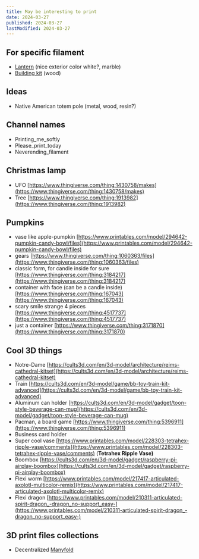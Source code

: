 ```yaml
---
title: May be interesting to print
date: 2024-03-27
published: 2024-03-27
lastModified: 2024-03-27
---
```


## For specific filament

- [Lantern](https://www.printables.com/model/729684-voronoi-lantern) (nice exterior color white?, marble)
- [Building kit](https://www.printables.com/model/481443-bulding-kit-of-a-log-cabin-model) (wood)

## Ideas

- Native American totem pole (metal, wood, resin?)

## Channel names

- Printing_me_softly
- Please_print_today
- Neverending_filament


## Christmas lamp

- UFO [https://www.thingiverse.com/thing:1430758/makes](https://www.thingiverse.com/thing:1430758/makes)
- Tree [https://www.thingiverse.com/thing:1913982](https://www.thingiverse.com/thing:1913982)

## Pumpkins

- vase like apple-pumpkin [https://www.printables.com/model/294642-pumpkin-candy-bowl/files](https://www.printables.com/model/294642-pumpkin-candy-bowl/files)
- gears [https://www.thingiverse.com/thing:1060363/files](https://www.thingiverse.com/thing:1060363/files)
- classic form, for candle inside for sure [https://www.thingiverse.com/thing:3184217](https://www.thingiverse.com/thing:3184217)
- container with face (can be a candle inside) [https://www.thingiverse.com/thing:167043](https://www.thingiverse.com/thing:167043)
- scary smile strange 4 pieces [https://www.thingiverse.com/thing:4517737](https://www.thingiverse.com/thing:4517737)
- just a container [https://www.thingiverse.com/thing:3171870](https://www.thingiverse.com/thing:3171870)

## Cool 3D things

- Notre-Dame [https://cults3d.com/en/3d-model/architecture/reims-cathedral-kitset](https://cults3d.com/en/3d-model/architecture/reims-cathedral-kitset)
- Train [https://cults3d.com/en/3d-model/game/bb-toy-train-kit-advanced](https://cults3d.com/en/3d-model/game/bb-toy-train-kit-advanced)
- Aluminum can holder [https://cults3d.com/en/3d-model/gadget/toon-style-beverage-can-mug](https://cults3d.com/en/3d-model/gadget/toon-style-beverage-can-mug)
- Pacman, a board game [https://www.thingiverse.com/thing:5396911](https://www.thingiverse.com/thing:5396911)
- Business card holder
- Super cool vase [https://www.printables.com/model/228303-tetrahex-ripple-vase/comments](https://www.printables.com/model/228303-tetrahex-ripple-vase/comments) (**Tetrahex Ripple Vase)**
- Boombox [https://cults3d.com/en/3d-model/gadget/raspberry-pi-airplay-boombox](https://cults3d.com/en/3d-model/gadget/raspberry-pi-airplay-boombox)
- Flexi worm [https://www.printables.com/model/217417-articulated-axolotl-multicolor-remix](https://www.printables.com/model/217417-articulated-axolotl-multicolor-remix)
- Flexi dragon [https://www.printables.com/model/210311-articulated-spirit-dragon_-dragon_no-support_easy-](https://www.printables.com/model/210311-articulated-spirit-dragon_-dragon_no-support_easy-)

## 3D print files collections

- Decentralized [Manyfold](https://manyfold.app/)